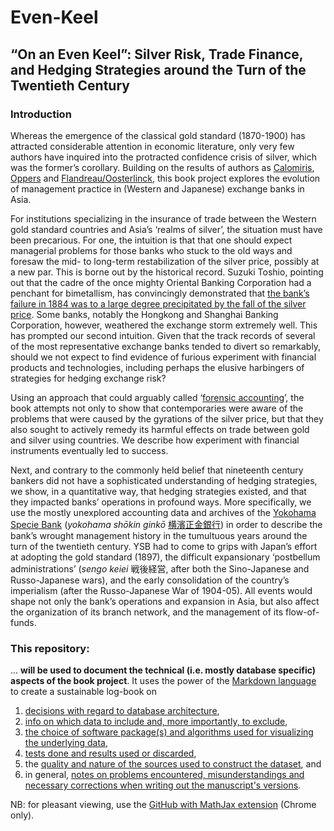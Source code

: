 # Even-Keel
## **“On an Even Keel”:  Silver Risk, Trade Finance,  and Hedging Strategies  around the Turn of the Twentieth Century**

### Introduction
Whereas the emergence of the classical gold standard (1870-1900) has attracted considerable attention in economic literature, only very few authors have inquired into the protracted confidence crisis of silver, which was the former’s corollary. Building on the results of authors as [Calomiris](	https://papers.ssrn.com/abstract=282686), [Oppers](https://doi.org/10.1016/S0304-3932(00)00032-5) and [Flandreau/Oosterlinck](https://doi.org/10.1016/j.jmoneco.2012.09.001), this book project explores the evolution of management practice in (Western and Japanese) exchange banks in Asia. 

For institutions specializing in the insurance of trade between the Western gold standard countries and Asia’s ‘realms of silver’, the situation must have been precarious. For one, the intuition is that that one should expect managerial problems for those banks who stuck to the old ways and foresaw the mid- to long-term restabilization of the silver price, possibly at a new par. This is borne out by the historical record. Suzuki Toshio, pointing out that the cadre of the once mighty Oriental Banking Corporation had a penchant for bimetallism, has convincingly demonstrated that [the bank’s failure in 1884 was to a large degree precipitated by the fall of the silver price](https://doi.org/10.1093/acprof:oso/9780199646326.003.0004). Some banks, notably the Hongkong and Shanghai Banking Corporation, however, weathered the exchange storm extremely well. This has prompted our second intuition. Given that the track records of several of the most representative exchange banks tended to divert so remarkably, should we not expect to find evidence of furious experiment with financial products and technologies, including perhaps the elusive harbingers of strategies for hedging exchange risk?

Using an approach that could arguably called ‘[forensic accounting](https://en.wikipedia.org/wiki/Forensic_accounting)’, the book attempts not only to show that contemporaries were aware of the problems that were caused by the gyrations of the silver price, but that they also sought to actively remedy its harmful effects on trade between gold and silver using countries. We describe how experiment with financial instruments eventually led to success. 

Next, and contrary to the commonly held belief that nineteenth century bankers did not have a sophisticated understanding of hedging strategies, we show, in a quantitative way, that hedging strategies existed, and that they impacted banks’ operations in profound ways. More specifically, we use the mostly unexplored accounting data and archives of the [Yokohama Specie Bank](https://en.wikipedia.org/wiki/Yokohama_Specie_Bank) (*yokohama shōkin ginkō* [横濱正金銀行](https://ja.wikipedia.org/wiki/%E6%A8%AA%E6%B5%9C%E6%AD%A3%E9%87%91%E9%8A%80%E8%A1%8C)) in order to describe the bank’s wrought management history in the tumultuous years around the turn of the twentieth century. YSB had to come to grips with Japan’s effort at adopting the gold standard (1897), the difficult expansionary ‘postbellum administrations’ (*sengo keiei* 戦後経営, after both the Sino-Japanese and Russo-Japanese wars), and the early consolidation of the country’s imperialism (after the Russo-Japanese War of 1904-05). All events would shape not only the bank’s operations and expansion in Asia, but also affect the organization of its branch network, and the management of its flow-of-funds.

### This repository:
... **will be used to document the technical (i.e. mostly database specific) aspects of the book project**. It uses the power of the [Markdown language](https://daringfireball.net/projects/markdown/syntax) to create a sustainable log-book on

1. [decisions with regard to database architecture](https://github.com/michaelschiltz/even-keel/blob/master/1.%20database%20architecture.md), 
2. [info on which data to include and, more importantly, to exclude](https://github.com/michaelschiltz/even-keel/blob/master/2.%20data%20inclusion%20and%20exclusion.md),
3. [the choice of software package(s) and algorithms used for visualizing the underlying data](https://github.com/michaelschiltz/even-keel/blob/master/3.%20software%20packages%20and%20algorithms%20employed.md),
4. [tests done and results used or discarded](https://github.com/michaelschiltz/even-keel/blob/master/4.%20tests%20done%20and%20results%20used%20or%20discarded.md),
5. the [quality and nature of the sources used to construct the dataset](https://github.com/michaelschiltz/even-keel/blob/master/5.%20quality%20and%20nature%20of%20sources%20for%20construction%20of%20the%20dataset.md), and
6. in general, [notes on problems encountered, misunderstandings and necessary corrections when writing out the manuscript's versions](https://github.com/michaelschiltz/even-keel/blob/master/6.%20other.md).

NB: for pleasant viewing, use the [GitHub with MathJax extension](https://chrome.google.com/webstore/detail/github-with-mathjax/ioemnmodlmafdkllaclgeombjnmnbima?hl=en) (Chrome only).
